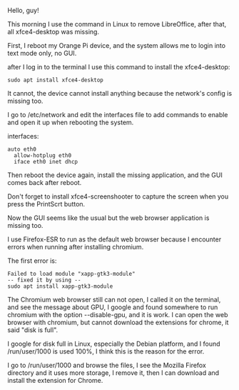 Hello, guy!

This morning I use the command in Linux to remove LibreOffice, after that, all xfce4-desktop was missing.

First, I reboot my Orange Pi device, and the system allows me to login into text mode only, no GUI.

after I log in to the terminal I use this command to install the xfce4-desktop:

```
sudo apt install xfce4-desktop
```

It cannot, the device cannot install anything because the network's config is missing too.

I go to /etc/network and edit the interfaces file to add commands to enable and open it up when rebooting the system.

interfaces:

```
auto eth0
  allow-hotplug eth0
  iface eth0 inet dhcp
```

Then reboot the device again, install the missing application, and the GUI comes back after reboot.

Don't forget to install xfce4-screenshooter to capture the screen when you press the PrintScrt button.

Now the GUI seems like the usual but the web browser application is missing too.

I use Firefox-ESR to run as the default web browser because I encounter errors when running after installing chromium.

The first error is:

```
Failed to load module "xapp-gtk3-module"
-- fixed it by using --
sudo apt install xapp-gtk3-module

```

The Chromium web browser still can not open, I called it on the terminal, and see the message about GPU, I google and found somewhere to run chromium with the option --disable-gpu, and it is work. I can open the web browser with chromium, but cannot download the extensions for chrome, it said "disk is full".

I google for disk full in Linux, especially the Debian platform, and I found /run/user/1000 is used 100%, I think this is the reason for the error.

I go to /run/user/1000 and browse the files, I see the Mozilla Firefox directory and it uses more storage, I remove it, then I can download and install the extension for Chrome.
